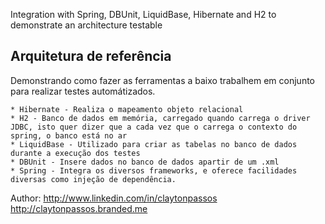 Integration with Spring, DBUnit, LiquidBase, Hibernate and H2 to demonstrate an architecture testable

Arquitetura de referência
----------------------------------------

Demonstrando como fazer as ferramentas a baixo trabalhem em conjunto para realizar testes automátizados.

	* Hibernate - Realiza o mapeamento objeto relacional
	* H2 - Banco de dados em memória, carregado quando carrega o driver JDBC, isto quer dizer que a cada vez que o carrega o contexto do spring, o banco está no ar
	* LiquidBase - Utilizado para criar as tabelas no banco de dados durante a execução dos testes
	* DBUnit - Insere dados no banco de dados apartir de um .xml
	* Spring - Integra os diversos frameworks, e oferece facilidades diversas como injeção de dependência.


Author:	
	http://www.linkedin.com/in/claytonpassos
	http://claytonpassos.branded.me